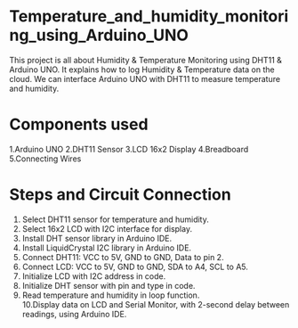 # Temperature_and_humidity_monitoring_using_Arduino_UNO
This project is all about Humidity &amp; Temperature Monitoring using DHT11 &amp; Arduino  UNO. It explains how to log Humidity &amp; Temperature data on the cloud. We can  interface Arduino UNO with DHT11 to measure temperature and humidity.

# Components used
1.Arduino UNO
2.DHT11 Sensor
3.LCD 16x2 Display
4.Breadboard
5.Connecting Wires

# Steps and Circuit Connection
1. Select DHT11 sensor for temperature and humidity.  
2. Select 16x2 LCD with I2C interface for display.  
3. Install DHT sensor library in Arduino IDE.  
4. Install LiquidCrystal I2C library in Arduino IDE.  
5. Connect DHT11: VCC to 5V, GND to GND, Data to pin 2.  
6. Connect LCD: VCC to 5V, GND to GND, SDA to A4, SCL to A5.  
7. Initialize LCD with I2C address in code.  
8. Initialize DHT sensor with pin and type in code.  
9. Read temperature and humidity in loop function.  
10.Display data on LCD and Serial Monitor, with 2-second delay between readings, using 
Arduino IDE.
